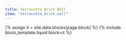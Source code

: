 ```yaml
---
title: Terracotta Brick Wall
item: "terracotta_brick_wall"
---
```


{% assign it = site.data.blocks[page.block] %}
{% include block_template.liquid block=it %}

